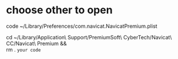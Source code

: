 # choose other to open
code ~/Library/Preferences/com.navicat.NavicatPremium.plist 


cd ~/Library/Application\ Support/PremiumSoft\ CyberTech/Navicat\ CC/Navicat\ Premium  &&\
rm . `your code` 